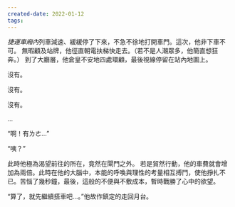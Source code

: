```yaml
---
created-date: 2022-01-12
tags:
---
```

*捷運車廂內*列車減速、緩緩停了下來，不急不徐地打開車門。這次，他非下車不可。
無暇顧及站牌，他徑直朝電扶梯快走去。（若不是人潮眾多，他簡直想狂奔。）
到了大廳層，他倉皇不安地四處環顧，最後視線停留在站內地圖上。

沒有。

沒有。

沒有。

…

“啊！有ㄌㄜ…”

“咦？”

此時他極為渴望前往的所在，竟然在閘門之外。
若是貿然行動，他的車費就會增加為兩倍。此時在他的大腦中，本能的呼喚與理性的考量相互搏鬥，使他掙扎不已。苦惱了幾秒鐘，最後，這般的不便與不敷成本，暫時戰勝了心中的欲望。

“算了，就先繼續搭車吧…。”他故作鎮定的走回月台。